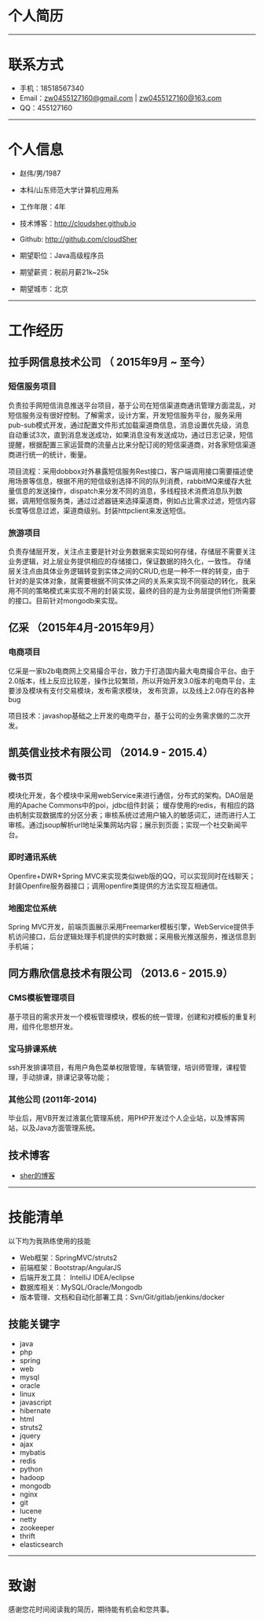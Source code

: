 # 个人简历
---
# 联系方式

- 手机：18518567340
- Email：zw0455127160@gmail.com | zw0455127160@163.com
- QQ：455127160

---

# 个人信息

 - 赵伟/男/1987
 - 本科/山东师范大学计算机应用系
 - 工作年限：4年
 - 技术博客：http://cloudsher.github.io
 - Github: http://github.com/cloudSher

 - 期望职位：Java高级程序员
 - 期望薪资：税前月薪21k~25k
 - 期望城市：北京

---

# 工作经历

## 拉手网信息技术公司 （ 2015年9月 ~ 至今）

### 短信服务项目

负责拉手网短信消息推送平台项目，基于公司在短信渠道商通讯管理方面混乱，对短信服务没有很好控制。了解需求，设计方案，开发短信服务平台，服务采用pub-sub模式开发，通过配置文件形式加载渠道商信息，消息设置优先级，消息自动重试3次，直到消息发送成功，如果消息没有发送成功，通过日志记录，短信提醒，根据配置三家运营商的流量占比来分配订阅的短信渠道商，对各家短信渠道商进行统一的统计，衡量。

项目流程：采用dobbox对外暴露短信服务Rest接口，客户端调用接口需要描述使用场景等信息，根据不用的短信级别选择不同的队列消费，rabbitMQ来缓存大批量信息的发送操作，dispatch来分发不同的消息，多线程技术消费消息队列数据，调用短信服务类，通过过滤器链来选择渠道商，例如占比需求过滤，短信内容长度等信息过滤，渠道商级别。封装httpclient来发送短信。


### 旅游项目

负责存储层开发，关注点主要是针对业务数据来实现如何存储，存储层不需要关注业务逻辑，对上层业务提供相应的存储接口，保证数据的持久化，一致性。
存储层关注点由具体业务逻辑转变到实体之间的CRUD,也是一种不一样的转变，由于针对的是实体对象，就需要根据不同实体之间的关系来实现不同驱动的转化，我采用不同的策略模式来实现不用的封装实现，最终的目的是为业务层提供他们所需要的接口。目前针对mongodb来实现。

## 亿采 （2015年4月-2015年9月）

### 电商项目

亿采是一家b2b电商网上交易撮合平台，致力于打造国内最大电商撮合平台。由于2.0版本，线上反应比较差，操作比较繁琐，所以开始开发3.0版本的电商平台，主要涉及模块有支付交易模块，发布需求模块，
发布货源，以及线上2.0存在的各种bug

项目技术：javashop基础之上开发的电商平台，基于公司的业务需求做的二次开发。

## 凯英信业技术有限公司 （2014.9 - 2015.4）

### 微书页

模块化开发，各个模块中采用webService来进行通信，分布式的架构。DAO层是用的Apache Commons中的poi，jdbc组件封装；
缓存使用的redis，有相应的路由机制实现数据库的分区分表；审核系统过滤用户输入的敏感词汇，进而进行人工审核。通过jsoup解析url地址采集网站内容；展示到页面；实现一个社交新闻平台。

### 即时通讯系统

Openfire+DWR+Spring MVC来实现类似web版的QQ，可以实现同时在线聊天；封装Openfire服务器接口；调用openfire类提供的方法实现互相通信。

### 地图定位系统

Spring MVC开发，前端页面展示采用Freemarker模板引擎，WebService提供手机访问接口，后台逻辑处理手机提供的实时数据；采用极光推送服务，推送信息到手机端；


## 同方鼎欣信息技术有限公司 （2013.6 - 2015.9）

### CMS模板管理项目

  基于项目的需求开发一个模板管理模块，模板的统一管理，创建和对模板的重复利用，组件化思想开发。

### 宝马排课系统

  ssh开发排课项目，有用户角色菜单权限管理，车辆管理，培训师管理，课程管理，手动排课，排课记录等功能；


### 其他公司 (2011年-2014)

毕业后，用VB开发过液氯化管理系统，用PHP开发过个人企业站，以及博客网站，以及Java方面管理系统。


## 技术博客

- [sher的博客](https://cloudsher.github.io)

---

# 技能清单

以下均为我熟练使用的技能

- Web框架：SpringMVC/struts2
- 前端框架：Bootstrap/AngularJS
- 后端开发工具： IntelliJ IDEA/eclipse
- 数据库相关：MySQL/Oracle/Mongodb
- 版本管理、文档和自动化部署工具：Svn/Git/gitlab/jenkins/docker

## 技能关键字

- java
- php
- spring
- web
- mysql
- oracle
- linux
- javascript
- hibernate
- html
- struts2
- jquery
- ajax
- mybatis
- redis
- python
- hadoop
- mongodb
- nginx
- git
- lucene
- netty
- zookeeper
- thrift
- elasticsearch

---

# 致谢
感谢您花时间阅读我的简历，期待能有机会和您共事。
